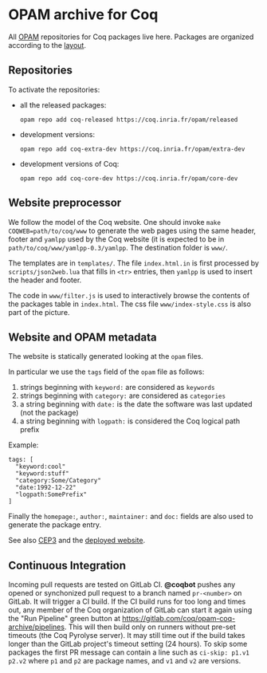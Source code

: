 # OPAM archive for Coq

All [OPAM](https://opam.ocaml.org) repositories for Coq packages live here.
Packages are organized according to the [layout](https://coq.inria.fr/opam-layout.html).

## Repositories

To activate the repositories:
* all the released packages:

    ```
    opam repo add coq-released https://coq.inria.fr/opam/released
    ```

* development versions:

    ```
    opam repo add coq-extra-dev https://coq.inria.fr/opam/extra-dev
    ```

* development versions of Coq:

    ```
    opam repo add coq-core-dev https://coq.inria.fr/opam/core-dev
    ```

## Website preprocessor

We follow the model of the Coq website.
One should invoke `make COQWEB=path/to/coq/www` to generate the web pages
using the same header, footer and `yamlpp` used by the Coq website (it is expected to be in `path/to/coq/www/yamlpp-0.3/yamlpp`.  The
destination folder is `www/`.

The templates are in `templates/`.  The file `index.html.in` is first
processed by `scripts/json2web.lua` that fills in `<tr>` entries, then
`yamlpp` is used to insert the header and footer.

The code in `www/filter.js` is used to interactively browse the contents
of the packages table in `index.html`.  The css file
`www/index-style.css` is also part of the picture.

## Website and OPAM metadata

The website is statically generated looking at the `opam` files.

In particular we use the `tags` field of the `opam` file as follows:

 1. strings beginning with `keyword:` are considered as `keywords`
 2. strings beginning with `category:` are considered as `categories`
 3. a string beginning with `date:` is the date the software was last updated
    (not the package)
 4. a string beginning with `logpath:` is considered the Coq logical path prefix

Example:

```
tags: [
  "keyword:cool"
  "keyword:stuff"
  "category:Some/Category"
  "date:1992-12-22"
  "logpath:SomePrefix"
]
```

Finally the `homepage:`, `author:`, `maintainer:` and `doc:` fields are
also used to generate the package entry.

See also [CEP3](https://github.com/coq/ceps/blob/master/text/003-opam-metadata.md) and
the [deployed website](https://coq.inria.fr/opam/www/).

## Continuous Integration

Incoming pull requests are tested on GitLab CI. **@coqbot** pushes any opened
or synchonized pull request to a branch named `pr-<number>` on GitLab. It will
trigger a CI build. If the CI build runs for too long and times out, any
member of the Coq organization of GitLab can start it again using the "Run
Pipeline" green button at <https://gitlab.com/coq/opam-coq-archive/pipelines>.
This will then build only on runners without pre-set timeouts (the Coq Pyrolyse
server). It may still time out if the build takes longer than the GitLab
project's timeout setting (24 hours). To skip some packages the first PR
message can contain a line such as `ci-skip: p1.v1 p2.v2` where `p1` and `p2` are package names, and `v1` and `v2` are versions.
